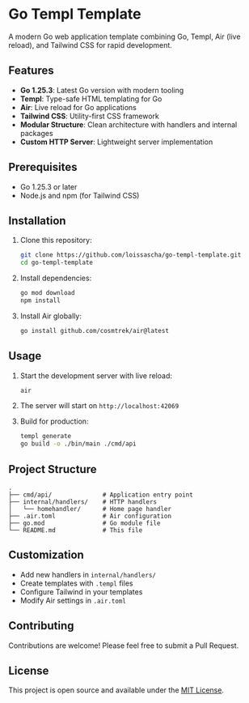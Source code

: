 # Go Templ Template

A modern Go web application template combining Go, Templ, Air (live reload), and Tailwind CSS for rapid development.

## Features

- **Go 1.25.3**: Latest Go version with modern tooling
- **Templ**: Type-safe HTML templating for Go
- **Air**: Live reload for Go applications
- **Tailwind CSS**: Utility-first CSS framework
- **Modular Structure**: Clean architecture with handlers and internal packages
- **Custom HTTP Server**: Lightweight server implementation

## Prerequisites

- Go 1.25.3 or later
- Node.js and npm (for Tailwind CSS)

## Installation

1. Clone this repository:
   ```bash
   git clone https://github.com/loissascha/go-templ-template.git
   cd go-templ-template
   ```

2. Install dependencies:
   ```bash
   go mod download
   npm install
   ```

3. Install Air globally:
   ```bash
   go install github.com/cosmtrek/air@latest
   ```

## Usage

1. Start the development server with live reload:
   ```bash
   air
   ```

2. The server will start on `http://localhost:42069`

3. Build for production:
   ```bash
   templ generate
   go build -o ./bin/main ./cmd/api
   ```

## Project Structure

```
.
├── cmd/api/              # Application entry point
├── internal/handlers/    # HTTP handlers
│   └── homehandler/      # Home page handler
├── .air.toml             # Air configuration
├── go.mod                # Go module file
└── README.md             # This file
```

## Customization

- Add new handlers in `internal/handlers/`
- Create templates with `.templ` files
- Configure Tailwind in your templates
- Modify Air settings in `.air.toml`

## Contributing

Contributions are welcome! Please feel free to submit a Pull Request.

## License

This project is open source and available under the [MIT License](LICENSE).
